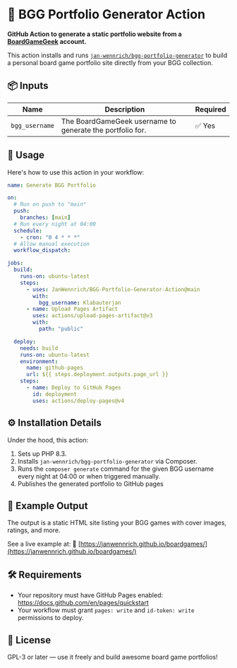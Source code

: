 # 🎲 BGG Portfolio Generator Action

**GitHub Action to generate a static portfolio website from a [BoardGameGeek](https://boardgamegeek.com) account.**

This action installs and runs [`jan-wennrich/bgg-portfolio-generator`](https://github.com/jan-wennrich/bgg-portfolio-generator) to build a personal board game portfolio site directly from your BGG collection.

## 📦 Inputs

| Name           | Description                                               | Required |
|----------------|-----------------------------------------------------------|----------|
| `bgg_username` | The BoardGameGeek username to generate the portfolio for. | ✅ Yes    |


## 🚀 Usage

Here's how to use this action in your workflow:

```yaml
name: Generate BGG Portfolio

on:
  # Run on push to "main"
  push:
    branches: [main]
  # Run every night at 04:00
  schedule:
    - cron: "0 4 * * *" 
  # Allow manual execution
  workflow_dispatch:

jobs:
  build:
    runs-on: ubuntu-latest
    steps:
      - uses: JanWennrich/BGG-Portfolio-Generator-Action@main
        with:
          bgg_username: Klabauterjan
      - name: Upload Pages Artifact
        uses: actions/upload-pages-artifact@v3
        with:
          path: "public"

  deploy:
    needs: build
    runs-on: ubuntu-latest
    environment:
      name: github-pages
      url: ${{ steps.deployment.outputs.page_url }}
    steps:
      - name: Deploy to GitHub Pages
        id: deployment
        uses: actions/deploy-pages@v4
```

## ⚙️ Installation Details

Under the hood, this action:

1. Sets up PHP 8.3.
2. Installs `jan-wennrich/bgg-portfolio-generator` via Composer.
3. Runs the `composer generate` command for the given BGG username every night at 04:00 or when triggered manually.
4. Publishes the generated portfolio to GitHub pages


## 📝 Example Output

The output is a static HTML site listing your BGG games with cover images, ratings, and more.

See a live example at:
📍 [https://janwennrich.github.io/boardgames/](https://janwennrich.github.io/boardgames/)


## 🛠️ Requirements

* Your repository must have GitHub Pages enabled: https://docs.github.com/en/pages/quickstart
* Your workflow must grant `pages: write` and `id-token: write` permissions to deploy.


## 📄 License

GPL-3 or later — use it freely and build awesome board game portfolios!
